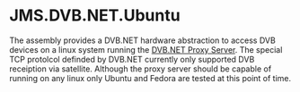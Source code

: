 # JMS.DVB.NET.Ubuntu

The assembly provides a DVB.NET hardware abstraction to access DVB devices on a linux system running the [DVB.NET Proxy Server](https://github.com/JMS-1/dvbnet-ubuntu-server). The special TCP protolcol definded by DVB.NET currently only supported DVB receiption via satellite. Although the proxy server should be capable of running on any linux only Ubuntu and Fedora are tested at this point of time.
